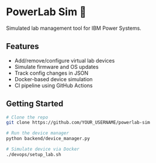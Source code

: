 # PowerLab Sim 🧪

Simulated lab management tool for IBM Power Systems.

## Features

- Add/remove/configure virtual lab devices
- Simulate firmware and OS updates
- Track config changes in JSON
- Docker-based device simulation
- CI pipeline using GitHub Actions

## Getting Started

```bash
# Clone the repo
git clone https://github.com/YOUR_USERNAME/powerlab-sim

# Run the device manager
python backend/device_manager.py

# Simulate device via Docker
./devops/setup_lab.sh
